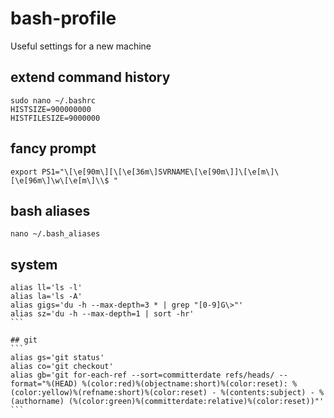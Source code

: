 # bash-profile
Useful settings for a new machine

## extend command history
```
sudo nano ~/.bashrc
HISTSIZE=900000000
HISTFILESIZE=9000000
```

## fancy prompt
```
export PS1="\[\e[90m\][\[\e[36m\]SVRNAME\[\e[90m\]]\[\e[m\]\[\e[96m\]\w\[\e[m\]\\$ "
```

## bash aliases
```
nano ~/.bash_aliases
````

## system
````
alias ll='ls -l'
alias la='ls -A'
alias gigs='du -h --max-depth=3 * | grep "[0-9]G\>"'
alias sz='du -h --max-depth=1 | sort -hr'
```

## git
```
alias gs='git status'
alias co='git checkout'
alias gb='git for-each-ref --sort=committerdate refs/heads/ --format="%(HEAD) %(color:red)%(objectname:short)%(color:reset): %(color:yellow)%(refname:short)%(color:reset) - %(contents:subject) - %(authorname) (%(color:green)%(committerdate:relative)%(color:reset))"'
```
